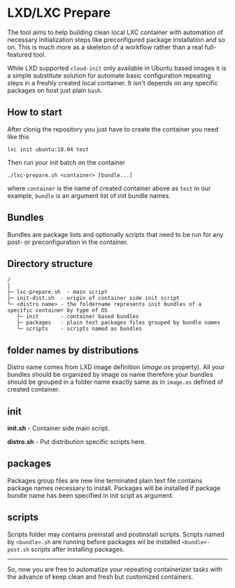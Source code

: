 # LXD/LXC Prepare

The tool aims to help building clean local LXC container with automation of necessary initialization steps like
preconfigured package installation and so on. This is much more as a skeleton of a workflow rather than a 
real full-featured tool.

While LXD supported ``cloud-init`` only available in Ubuntu based images it is a simple substitute solution
for automate basic configuration repeating steps in a freshly created local container. It isn't depends on any 
specific packages on host just plain ``bash``.

## How to start

After clonig the repository you just have to create the container you need like this

``lxc init ubuntu:18.04 test``

Then run your init batch on the container

``./lxc-prepare.sh <container> [bundle...]``

where ``container`` is the name of created container above as ``test`` in our example, ``bundle`` is an 
argument list of init bundle names.

## Bundles

Bundles are package lists and optionally scripts that need to be run for any post- or preconfiguration in 
the container. 

## Directory structure 

```
/
|
├─ lxc-prepare.sh  - main script
├─ init-dist.sh  - origin of container side init script 
└─ <distro name> - the foldername represents init bundles of a specific container by type of OS
   ├─ init       - container based bundles
   ├─ packages   - plain text packages files grouped by bundle names
   └─ scripts    - scripts named as bundles
```

## folder names by distributions

Distro name comes from LXD image definition (_image.os_ property). All your bundles should be organized
by image os name therefore your bundles should be grouped in a folder name exactly same as in ``image.os``
defined of created container.

## init 

**init.sh** - Container side main script.

**distro.sh** - Put distribution specific scripts here.  

## packages

Packages group files are new line terminated plain text file contains package names necessary to install.
Packages will be installed if package bundle name has been specified in init scipt as argument.

## scripts

Scripts folder may contains preinstall and postinstall scripts. Scripts named by ``<bundle>.sh`` are running
before packages wil be installed ``<bundle>-post.sh`` scripts after installing packages.

---

So, now you are free to automatize your repeating containerizer tasks with the advance of keep clean and fresh
but customized containers.
